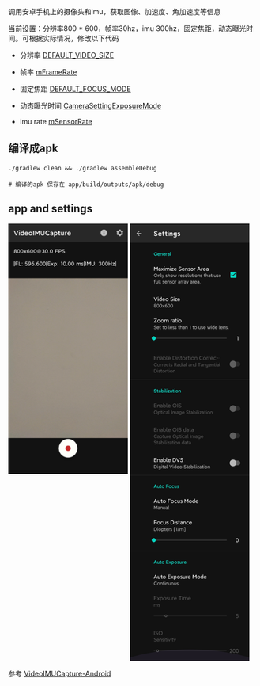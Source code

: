调用安卓手机上的摄像头和imu，获取图像、加速度、角加速度等信息

当前设置：分辨率800 * 600，帧率30hz，imu 300hz，固定焦距，动态曝光时间。可根据实际情况，修改以下代码  
* 分辨率 [DEFAULT_VIDEO_SIZE](https://github.com/lturing/ORB_SLAM3_modified/blob/main/android_app/app/src/main/java/se/lth/math/videoimucapture/CameraSettingsManager.java#L288)  
* 帧率 [mFrameRate](https://github.com/lturing/ORB_SLAM3_modified/blob/main/android_app/app/src/main/java/se/lth/math/videoimucapture/TextureMovieEncoder.java#L86)

* 固定焦距 [DEFAULT_FOCUS_MODE](https://github.com/lturing/ORB_SLAM3_modified/blob/main/android_app/app/src/main/java/se/lth/math/videoimucapture/CameraSettingsManager.java#L459)

* 动态曝光时间 [CameraSettingExposureMode](https://github.com/lturing/ORB_SLAM3_modified/blob/main/android_app/app/src/main/java/se/lth/math/videoimucapture/CameraSettingsManager.java#L572)

* imu rate [mSensorRate](https://github.com/lturing/ORB_SLAM3_modified/blob/main/android_app/app/src/main/java/se/lth/math/videoimucapture/IMUManager.java#L31)


## 编译成apk
```
./gradlew clean && ./gradlew assembleDebug

# 编译的apk 保存在 app/build/outputs/apk/debug
```

## app and settings 

<p float="left">
  <img align="top" src="./../images/app.jpg" width="48%" />
  <img align="top" src="./../images/app_settings.jpg" width="48%" /> 
</p>


参考
[VideoIMUCapture-Android](https://github.com/DavidGillsjo/VideoIMUCapture-Android)
